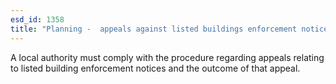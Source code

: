 ```yaml
---
esd_id: 1358
title: "Planning -  appeals against listed buildings enforcement notice"
---
```


A local authority must comply with the procedure regarding appeals relating to listed building enforcement notices and the outcome of that appeal.

